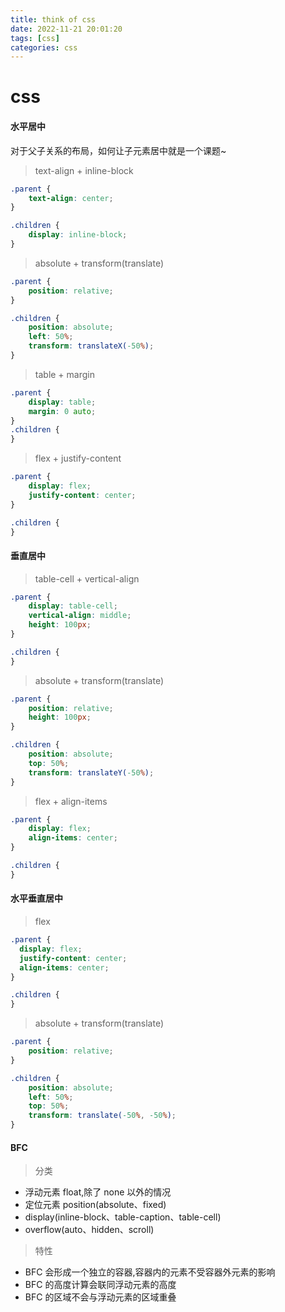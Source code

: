```yaml
---
title: think of css
date: 2022-11-21 20:01:20
tags: [css]
categories: css
---
```


# css

#### 水平居中

  对于父子关系的布局，如何让子元素居中就是一个课题~

> text-align + inline-block

  ```css
  .parent {
      text-align: center;
  }

  .children {
      display: inline-block;
  }
  ```

> absolute + transform(translate)

  ```css
  .parent {
      position: relative;  
  }

  .children {
      position: absolute;
      left: 50%;
      transform: translateX(-50%);
  }
  ```

> table + margin

  ```css
  .parent {
      display: table;
      margin: 0 auto;
  }
  .children {
  }
  ```

> flex + justify-content

  ```css
  .parent {
      display: flex;
      justify-content: center;
  }
  
  .children {
  }
  ```

#### 垂直居中

> table-cell + vertical-align

  ```css
  .parent {
      display: table-cell;
      vertical-align: middle;
      height: 100px;
  }

  .children {
  }
  ```

> absolute + transform(translate)

  ```css
  .parent {
      position: relative;
      height: 100px;
  }

  .children {
      position: absolute;
      top: 50%;
      transform: translateY(-50%);
  }
  ```

> flex + align-items

  ```css
  .parent {
      display: flex;
      align-items: center;
  }

  .children {
  }
  ```

#### 水平垂直居中

> flex

  ```css
  .parent {
    display: flex;
    justify-content: center;
    align-items: center;
  }

  .children {
  }
  ```

> absolute + transform(translate)

  ```css
  .parent {
      position: relative;
  }

  .children {
      position: absolute;
      left: 50%;
      top: 50%;
      transform: translate(-50%, -50%);
  }
  ```

#### BFC

> 分类

  - 浮动元素 float,除了 none 以外的情况
  - 定位元素 position(absolute、fixed)
  - display(inline-block、table-caption、table-cell)
  - overflow(auto、hidden、scroll)

> 特性

  - BFC 会形成一个独立的容器,容器内的元素不受容器外元素的影响
  - BFC 的高度计算会联同浮动元素的高度
  - BFC 的区域不会与浮动元素的区域重叠